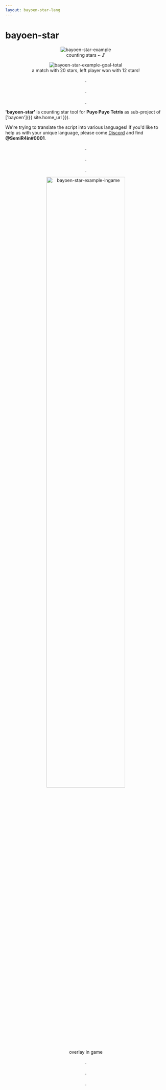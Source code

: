```yaml
---
layout: bayoen-star-lang
---
```


# bayoen-star

<p align="center">
    <img src="{{ site.lang_url }}/res/bayoen-star-example.png" class="shadow-box" alt="bayoen-star-example"/>
    <br/><span>counting stars ~ ♪</span>
</p>
<p align="center">
    <img src="{{ site.lang_url }}/res/bayoen-star-example-goal-total-none.png" class="shadow-box" alt="bayoen-star-example-goal-total"/>
    <br/><span>a match with 20 stars, left player won with 12 stars!</span>
</p>

<p align="center">
.<br/><br/>
.<br/><br/>
.
</p>

<!-- **바요엔-스타**는 **뿌요뿌요 테트리스**의 별카운터 프로그램으로, ['바요엔']({{ site.home_url }})의 세부프로젝트입니다.<br/>
위의 **'한국어'**를 눌러주세요!

**'bayoen-star'** is counting star tool for **Puyo Puyo Tetris** as sub-project of ['bayoen']({{ site.home_url }}).<br/>
Please select **'English'** above!

**ばよえ〜ん・スター**は**ぷよぷよテトリス**のスターカウンタープログラムで, ['ばよえ〜ん']({{ site.home_url }})の細部プロジェクトです。<br/>
上の**'日本語'**を押してください! -->

**'bayoen-star'** is counting star tool for **Puyo Puyo Tetris** as sub-project of ['bayoen']({{ site.home_url }}).

We're trying to translate the script into various languages! If you'd like to help us with your unique language, please come [Discord](https://discord.gg/u7pmBr6) and find **@SemiR4in#0001**.

<p align="center">
.<br/><br/>
.<br/><br/>
.
</p>

<p align="center">
    <img src="{{ site.lang_url }}/res/bayoen-star-example-ingame-arcade.png" width="70%" class="shadow-box" alt="bayoen-star-example-ingame"/>
    <br/><span>overlay in game</span>
</p>

<p align="center">
.<br/><br/>
.<br/><br/>
.
</p>